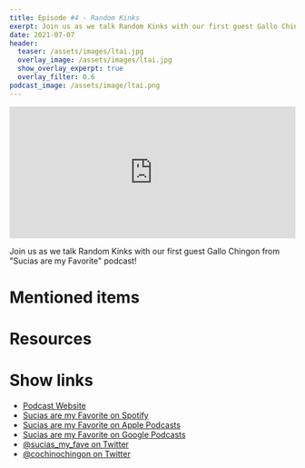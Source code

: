```yaml
---
title: Episode #4 - Random Kinks
exerpt: Join us as we talk Random Kinks with our first guest Gallo Chingon from "Sucias are my Favorite" podcast!
date: 2021-07-07
header:
  teaser: /assets/images/ltai.jpg
  overlay_image: /assets/images/ltai.jpg
  show_overlay_experpt: true
  overlay_filter: 0.6
podcast_image: /assets/image/ltai.png
---
```

<iframe src="https://open.spotify.com/embed/episode/2yT9eCEMoTDO8RrCZ9sD0B" width="100%" height="232" frameBorder="0" allowtransparency="true" allow="encrypted-media"></iframe>

Join us as we talk Random Kinks with our first guest Gallo Chingon from "Sucias are my Favorite" podcast!

# Mentioned items

# Resources

# Show links

* <i class=fas fa-link></i> [Podcast Website](https://cochinochingon.com)
* <i class=fab fa-spotify></i> [Sucias are my Favorite on Spotify](https://open.spotify.com/show/3XjoipCU3QzeIaQAAQpBdW)
* <i class=fas fa-podcast></i> [Sucias are my Favorite on Apple Podcasts](https://podcasts.apple.com/us/podcast/sucias-are-my-favorite/id1548173787)
* <i class=fab fa-google-play></i> [Sucias are my Favorite on Google Podcasts](https://podcasts.google.com/feed/aHR0cHM6Ly9hbmNob3IuZm0vcy80MjI0YzYzYy9wb2RjYXN0L3Jzcw==)
* <i class=fab fa-twitter></i> [@sucias_my_fave on Twitter](https://twitter.com/sucias_my_fave)
* <i class=fab fa-twitter></i> [@cochinochingon on Twitter](https://twitter.com/cochinochingon)
